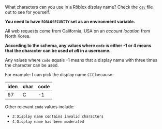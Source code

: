 What characters can you use in a Rōblox display name? Check the [`csv`](./_.csv) file out to see for yourself.

**You need to have `ROBLOSECURITY` set as an environment variable.**

All web requests come from California, USA on an _account location_ from North Korea.

**According to the schema, any values where `code` is either -1 or 4 means that the character can be used _at all_ in a username.**

Any values where `code` equals -1 means that a display name with three times the character can be used.

For example: I can pick the display name `CCC` because:

| iden | char | code |
| ---- | ---- | ---- |
| 67   | C    | -1   |

Other relevant `code` values include:

- `3`: `Display name contains invalid characters`
- `4`: `Display name has been moderated`
